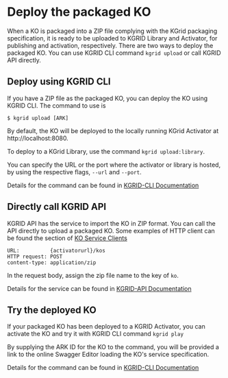 # Deploy the packaged KO

When a KO is packaged into a ZIP file complying with the KGrid packaging specification, it is ready to be uploaded to KGRID Library and Activator, for publishing and activation, respectively. There are two ways to deploy the packaged KO. You can use KGRID CLI command `kgrid upload` or call KGRID API directly.

## Deploy using KGRID CLI

If you have a ZIP file as the packaged KO, you can deploy the KO using KGRID CLI. The command to use is
```
$ kgrid upload [ARK]
```

By default, the KO will be deployed to the locally running KGrid Activator at http://localhost:8080.

To deploy to a KGrid Library, use the command `kgrid upload:library`.

You can specify the URL or the port where the activator or library is hosted, by using the respective flags, `--url` and `--port`.

Details for the command can be found in [KGRID-CLI Documentation](http://kgrid.org/kgrid-cli/#kgrid-upload-ark)

## Directly call KGRID API

KGRID API has the service to import the KO in ZIP format. You can call the API directly to upload a packaged KO. Some examples of HTTP client can be found the section of [KO Service Clients](http://kgrid.org/guides/tutorial/simpleapiclient.html)

```
URL:          {activatorurl}/kos
HTTP request: POST
content-type: application/zip
```
In the request body, assign the zip file name to the key of `ko`.

Details for the service can be found in [KGRID-API Documentation](http://kgrid.org/guides/api/#kgrid-activator-api)

## Try the deployed KO

If your packaged KO has been deployed to a KGRID Activator, you can activate the KO and try it with KGRID CLI command `kgrid play`

By supplying the ARK ID for the KO to the command, you will be provided a link to the online Swagger Editor loading the KO's service specification.

Details for the command can be found in [KGRID-CLI Documentation](http://kgrid.org/kgrid-cli/#kgrid-play-ark)
